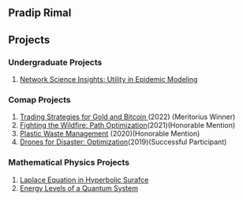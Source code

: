 ## Pradip Rimal

## **Projects**
### **Undergraduate Projects**
1. [Network Science Insights: Utility in Epidemic Modeling](https://drive.google.com/file/d/1iDTw_bT2AYJiPfxEPudJ4T6YpanV2qFl/view?usp=sharing)

### **Comap Projects**
1. [Trading Strategies for Gold and Bitcoin ](https://drive.google.com/file/d/1xftjrDIcdHBbYioAdFXh7kWbRrQsWtrr/view) \(2022\) \(Meritorius Winner\)
2. [Fighting the Wildfire: Path Optimization](https://drive.google.com/file/d/1V2gUp-0poyHYVnz184hjNCS7C-Jhj_d8/view)\(2021\)\(Honorable Mention\)
3. [Plastic Waste Management](https://drive.google.com/file/d/1G_zh8u8dzi1kN4I7EXj21vqOJY7xKAAA/view) \(2020\)\(Honorable Mention\)
4. [Drones for Disaster: Optimization](https://drive.google.com/file/d/1epSLIp4k7kVPFBjb52NCsZms6u5b_UUT/view)\(2019\)\(Successful Participant\)

### **Mathematical Physics Projects**
1. [Laplace Equation in Hyperbolic Surafce](https://drive.google.com/file/d/1CWhzXEwQVY7OLJIMZb8ab2m0hudbEIX4/view?usp=sharing)
2. [Energy Levels of a Quantum System](https://drive.google.com/file/d/1O29nkzSo18aye5llcRJeStjjsZ_lvNxK/view?usp=share_link)
